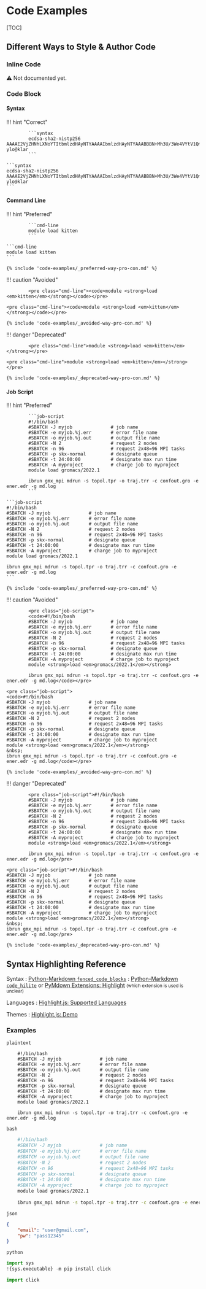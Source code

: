 # Code Examples

[TOC]

<style>:is(h1, h2, h4, h4, h5, h6) > b { text-decoration: underline; font-weight: inherit; }</style>

## Different Ways to Style & Author Code

### Inline Code

⚠️ Not documented yet.

### Code Block

#### Syntax

!!! hint "Correct"

            ```syntax
            ecdsa-sha2-nistp256 AAAAE2VjZHNhLXNoYTItbmlzdHAyNTYAAAAIbmlzdHAyNTYAAABBBN+Mh3U/3We4VYtV1QmWUFIzFLTUeegl1Ao5/QGtCRGAZn8bxX9KlCrrWISIjSYAwCajIEGSPEZwPNMBoK8XD8Q= ylo@klar
            ```

    ```syntax
    ecdsa-sha2-nistp256 AAAAE2VjZHNhLXNoYTItbmlzdHAyNTYAAAAIbmlzdHAyNTYAAABBBN+Mh3U/3We4VYtV1QmWUFIzFLTUeegl1Ao5/QGtCRGAZn8bxX9KlCrrWISIjSYAwCajIEGSPEZwPNMBoK8XD8Q= ylo@klar
    ```

#### Command Line

!!! hint "Preferred"

            ```cmd-line
            module load kitten
            ```

    ```cmd-line
    module load kitten
    ```

    {% include 'code-examples/_preferred-way-pro-con.md' %}

!!! caution "Avoided"

            <pre class="cmd-line"><code>module <strong>load <em>kitten</em></strong></code></pre>

    <pre class="cmd-line"><code>module <strong>load <em>kitten</em></strong></code></pre>

    {% include 'code-examples/_avoided-way-pro-con.md' %}

!!! danger "Deprecated"

            <pre class="cmd-line">module <strong>load <em>kitten</em></strong></pre>

    <pre class="cmd-line">module <strong>load <em>kitten</em></strong></pre>

    {% include 'code-examples/_deprecated-way-pro-con.md' %}

#### Job Script

!!! hint "Preferred"

            ```job-script
            #!/bin/bash
            #SBATCH -J myjob              # job name
            #SBATCH -e myjob.%j.err       # error file name
            #SBATCH -o myjob.%j.out       # output file name
            #SBATCH -N 2                  # request 2 nodes
            #SBATCH -n 96                 # request 2x48=96 MPI tasks
            #SBATCH -p skx-normal         # designate queue
            #SBATCH -t 24:00:00           # designate max run time
            #SBATCH -A myproject          # charge job to myproject
            module load gromacs/2022.1

            ibrun gmx_mpi mdrun -s topol.tpr -o traj.trr -c confout.gro -e ener.edr -g md.log
            ```

    ```job-script
    #!/bin/bash
    #SBATCH -J myjob              # job name
    #SBATCH -e myjob.%j.err       # error file name
    #SBATCH -o myjob.%j.out       # output file name
    #SBATCH -N 2                  # request 2 nodes
    #SBATCH -n 96                 # request 2x48=96 MPI tasks
    #SBATCH -p skx-normal         # designate queue
    #SBATCH -t 24:00:00           # designate max run time
    #SBATCH -A myproject          # charge job to myproject
    module load gromacs/2022.1
    
    ibrun gmx_mpi mdrun -s topol.tpr -o traj.trr -c confout.gro -e ener.edr -g md.log
    ```

    {% include 'code-examples/_preferred-way-pro-con.md' %}

!!! caution "Avoided"

            <pre class="job-script">
            <code>#!/bin/bash
            #SBATCH -J myjob              # job name
            #SBATCH -e myjob.%j.err       # error file name
            #SBATCH -o myjob.%j.out       # output file name
            #SBATCH -N 2                  # request 2 nodes
            #SBATCH -n 96                 # request 2x48=96 MPI tasks
            #SBATCH -p skx-normal         # designate queue
            #SBATCH -t 24:00:00           # designate max run time
            #SBATCH -A myproject          # charge job to myproject
            module <strong>load <em>gromacs/2022.1</em></strong>

            ibrun gmx_mpi mdrun -s topol.tpr -o traj.trr -c confout.gro -e ener.edr -g md.log</code></pre>

    <pre class="job-script">
    <code>#!/bin/bash
    #SBATCH -J myjob              # job name
    #SBATCH -e myjob.%j.err       # error file name
    #SBATCH -o myjob.%j.out       # output file name
    #SBATCH -N 2                  # request 2 nodes
    #SBATCH -n 96                 # request 2x48=96 MPI tasks
    #SBATCH -p skx-normal         # designate queue
    #SBATCH -t 24:00:00           # designate max run time
    #SBATCH -A myproject          # charge job to myproject
    module <strong>load <em>gromacs/2022.1</em></strong>
    &nbsp;
    ibrun gmx_mpi mdrun -s topol.tpr -o traj.trr -c confout.gro -e ener.edr -g md.log</code></pre>

    {% include 'code-examples/_avoided-way-pro-con.md' %}

!!! danger "Deprecated"

            <pre class="job-script">#!/bin/bash
            #SBATCH -J myjob              # job name
            #SBATCH -e myjob.%j.err       # error file name
            #SBATCH -o myjob.%j.out       # output file name
            #SBATCH -N 2                  # request 2 nodes
            #SBATCH -n 96                 # request 2x48=96 MPI tasks
            #SBATCH -p skx-normal         # designate queue
            #SBATCH -t 24:00:00           # designate max run time
            #SBATCH -A myproject          # charge job to myproject
            module <strong>load <em>gromacs/2022.1</em></strong>

            ibrun gmx_mpi mdrun -s topol.tpr -o traj.trr -c confout.gro -e ener.edr -g md.log</pre>

    <pre class="job-script">#!/bin/bash
    #SBATCH -J myjob              # job name
    #SBATCH -e myjob.%j.err       # error file name
    #SBATCH -o myjob.%j.out       # output file name
    #SBATCH -N 2                  # request 2 nodes
    #SBATCH -n 96                 # request 2x48=96 MPI tasks
    #SBATCH -p skx-normal         # designate queue
    #SBATCH -t 24:00:00           # designate max run time
    #SBATCH -A myproject          # charge job to myproject
    module <strong>load <em>gromacs/2022.1</em></strong>
    &nbsp;
    ibrun gmx_mpi mdrun -s topol.tpr -o traj.trr -c confout.gro -e ener.edr -g md.log</pre>

    {% include 'code-examples/_deprecated-way-pro-con.md' %}

## Syntax Highlighting Reference

Syntax
:  [Python-Markdown `fenced_code_blocks`](https://python-markdown.github.io/extensions/fenced_code_blocks)
:  [Python-Markdown `code_hilite`](https://python-markdown.github.io/extensions/code_hilite) or [PyMdown Extensions: Highlight](https://facelessuser.github.io/pymdown-extensions/extensions/highlight/) <small>(which extension is used is unclear)</small>

Languages
:  [Highlight.js: Supported Languages](https://github.com/highlightjs/highlight.js/blob/main/SUPPORTED_LANGUAGES.md#supported-languages)

Themes
:  [Highlight.js: Demo](https://highlightjs.org/demo)

### Examples

`plaintext`
```plaintext
    #!/bin/bash
    #SBATCH -J myjob              # job name
    #SBATCH -e myjob.%j.err       # error file name
    #SBATCH -o myjob.%j.out       # output file name
    #SBATCH -N 2                  # request 2 nodes
    #SBATCH -n 96                 # request 2x48=96 MPI tasks
    #SBATCH -p skx-normal         # designate queue
    #SBATCH -t 24:00:00           # designate max run time
    #SBATCH -A myproject          # charge job to myproject
    module load gromacs/2022.1
    
    ibrun gmx_mpi mdrun -s topol.tpr -o traj.trr -c confout.gro -e ener.edr -g md.log
```

`bash`
```bash
    #!/bin/bash
    #SBATCH -J myjob              # job name
    #SBATCH -e myjob.%j.err       # error file name
    #SBATCH -o myjob.%j.out       # output file name
    #SBATCH -N 2                  # request 2 nodes
    #SBATCH -n 96                 # request 2x48=96 MPI tasks
    #SBATCH -p skx-normal         # designate queue
    #SBATCH -t 24:00:00           # designate max run time
    #SBATCH -A myproject          # charge job to myproject
    module load gromacs/2022.1
    
    ibrun gmx_mpi mdrun -s topol.tpr -o traj.trr -c confout.gro -e ener.edr -g md.log
```

`json`
```json
{
    "email": "user@gmail.com",
    "pw": "pass12345"
}
```

`python`
```python
import sys
!{sys.executable} -m pip install click

import click
```
